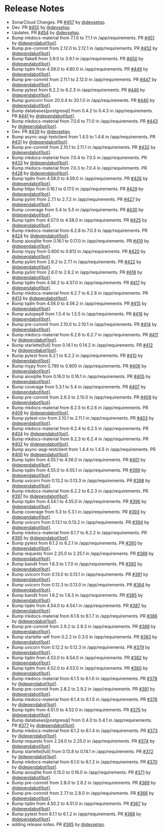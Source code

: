 # Release Notes

* SonarCloud Changes. PR [#457](https://github.com/devsetgo/devtools/pull/457) by [@devsetgo](https://github.com/devsetgo).
* Dev. PR [#455](https://github.com/devsetgo/devtools/pull/455) by [@devsetgo](https://github.com/devsetgo).
* Updates. PR [#454](https://github.com/devsetgo/devtools/pull/454) by [@devsetgo](https://github.com/devsetgo).
* Bump mkdocs-material from 7.1.0 to 7.1.1 in /app/requirements. PR [#451](https://github.com/devsetgo/devtools/pull/451) by [@dependabot[bot]](https://github.com/apps/dependabot).
* Bump pre-commit from 2.12.0 to 2.12.1 in /app/requirements. PR [#452](https://github.com/devsetgo/devtools/pull/452) by [@dependabot[bot]](https://github.com/apps/dependabot).
* Bump flake8 from 3.9.0 to 3.9.1 in /app/requirements. PR [#450](https://github.com/devsetgo/devtools/pull/450) by [@dependabot[bot]](https://github.com/apps/dependabot).
* Bump tqdm from 4.59.0 to 4.60.0 in /app/requirements. PR [#449](https://github.com/devsetgo/devtools/pull/449) by [@dependabot[bot]](https://github.com/apps/dependabot).
* Bump pre-commit from 2.11.1 to 2.12.0 in /app/requirements. PR [#447](https://github.com/devsetgo/devtools/pull/447) by [@dependabot[bot]](https://github.com/apps/dependabot).
* Bump pytest from 6.2.2 to 6.2.3 in /app/requirements. PR [#446](https://github.com/devsetgo/devtools/pull/446) by [@dependabot[bot]](https://github.com/apps/dependabot).
* Bump gunicorn from 20.0.4 to 20.1.0 in /app/requirements. PR [#440](https://github.com/devsetgo/devtools/pull/440) by [@dependabot[bot]](https://github.com/apps/dependabot).
* Bump databases[postgresql] from 0.4.2 to 0.4.3 in /app/requirements. PR [#441](https://github.com/devsetgo/devtools/pull/441) by [@dependabot[bot]](https://github.com/apps/dependabot).
* Bump mkdocs-material from 7.0.6 to 7.1.0 in /app/requirements. PR [#443](https://github.com/devsetgo/devtools/pull/443) by [@dependabot[bot]](https://github.com/apps/dependabot).
* Dev. PR [#439](https://github.com/devsetgo/devtools/pull/439) by [@devsetgo](https://github.com/devsetgo).
* Bump async-asgi-testclient from 1.4.5 to 1.4.6 in /app/requirements. PR [#431](https://github.com/devsetgo/devtools/pull/431) by [@dependabot[bot]](https://github.com/apps/dependabot).
* Bump pre-commit from 2.10.1 to 2.11.1 in /app/requirements. PR [#432](https://github.com/devsetgo/devtools/pull/432) by [@dependabot[bot]](https://github.com/apps/dependabot).
* Bump mkdocs-material from 7.0.4 to 7.0.5 in /app/requirements. PR [#433](https://github.com/devsetgo/devtools/pull/433) by [@dependabot[bot]](https://github.com/apps/dependabot).
* Bump mkdocs-material from 7.0.3 to 7.0.4 in /app/requirements. PR [#428](https://github.com/devsetgo/devtools/pull/428) by [@dependabot[bot]](https://github.com/apps/dependabot).
* Bump tqdm from 4.58.0 to 4.59.0 in /app/requirements. PR [#426](https://github.com/devsetgo/devtools/pull/426) by [@dependabot[bot]](https://github.com/apps/dependabot).
* Bump httpx from 0.16.1 to 0.17.0 in /app/requirements. PR [#429](https://github.com/devsetgo/devtools/pull/429) by [@dependabot[bot]](https://github.com/apps/dependabot).
* Bump pylint from 2.7.1 to 2.7.2 in /app/requirements. PR [#427](https://github.com/devsetgo/devtools/pull/427) by [@dependabot[bot]](https://github.com/apps/dependabot).
* Bump coverage from 5.4 to 5.5 in /app/requirements. PR [#430](https://github.com/devsetgo/devtools/pull/430) by [@dependabot[bot]](https://github.com/apps/dependabot).
* Bump tqdm from 4.57.0 to 4.58.0 in /app/requirements. PR [#425](https://github.com/devsetgo/devtools/pull/425) by [@dependabot[bot]](https://github.com/apps/dependabot).
* Bump mkdocs-material from 6.2.8 to 7.0.3 in /app/requirements. PR [#424](https://github.com/devsetgo/devtools/pull/424) by [@dependabot[bot]](https://github.com/apps/dependabot).
* Bump aiosqlite from 0.16.1 to 0.17.0 in /app/requirements. PR [#419](https://github.com/devsetgo/devtools/pull/419) by [@dependabot[bot]](https://github.com/apps/dependabot).
* Bump mypy from 0.800 to 0.812 in /app/requirements. PR [#420](https://github.com/devsetgo/devtools/pull/420) by [@dependabot[bot]](https://github.com/apps/dependabot).
* Bump pylint from 2.6.2 to 2.7.1 in /app/requirements. PR [#422](https://github.com/devsetgo/devtools/pull/422) by [@dependabot[bot]](https://github.com/apps/dependabot).
* Bump pylint from 2.6.0 to 2.6.2 in /app/requirements. PR [#418](https://github.com/devsetgo/devtools/pull/418) by [@dependabot[bot]](https://github.com/apps/dependabot).
* Bump tqdm from 4.56.2 to 4.57.0 in /app/requirements. PR [#417](https://github.com/devsetgo/devtools/pull/417) by [@dependabot[bot]](https://github.com/apps/dependabot).
* Bump mkdocs-material from 6.2.7 to 6.2.8 in /app/requirements. PR [#413](https://github.com/devsetgo/devtools/pull/413) by [@dependabot[bot]](https://github.com/apps/dependabot).
* Bump tqdm from 4.56.0 to 4.56.2 in /app/requirements. PR [#415](https://github.com/devsetgo/devtools/pull/415) by [@dependabot[bot]](https://github.com/apps/dependabot).
* Bump autopep8 from 1.5.4 to 1.5.5 in /app/requirements. PR [#416](https://github.com/devsetgo/devtools/pull/416) by [@dependabot[bot]](https://github.com/apps/dependabot).
* Bump pre-commit from 2.10.0 to 2.10.1 in /app/requirements. PR [#414](https://github.com/devsetgo/devtools/pull/414) by [@dependabot[bot]](https://github.com/apps/dependabot).
* Bump mkdocs-material from 6.2.6 to 6.2.7 in /app/requirements. PR [#411](https://github.com/devsetgo/devtools/pull/411) by [@dependabot[bot]](https://github.com/apps/dependabot).
* Bump starlette[full] from 0.14.1 to 0.14.2 in /app/requirements. PR [#412](https://github.com/devsetgo/devtools/pull/412) by [@dependabot[bot]](https://github.com/apps/dependabot).
* Bump pytest from 6.2.1 to 6.2.2 in /app/requirements. PR [#410](https://github.com/devsetgo/devtools/pull/410) by [@dependabot[bot]](https://github.com/apps/dependabot).
* Bump mypy from 0.790 to 0.800 in /app/requirements. PR [#406](https://github.com/devsetgo/devtools/pull/406) by [@dependabot[bot]](https://github.com/apps/dependabot).
* Bump aiosqlite from 0.16.0 to 0.16.1 in /app/requirements. PR [#405](https://github.com/devsetgo/devtools/pull/405) by [@dependabot[bot]](https://github.com/apps/dependabot).
* Bump coverage from 5.3.1 to 5.4 in /app/requirements. PR [#407](https://github.com/devsetgo/devtools/pull/407) by [@dependabot[bot]](https://github.com/apps/dependabot).
* Bump pre-commit from 2.9.3 to 2.10.0 in /app/requirements. PR [#408](https://github.com/devsetgo/devtools/pull/408) by [@dependabot[bot]](https://github.com/apps/dependabot).
* Bump mkdocs-material from 6.2.5 to 6.2.6 in /app/requirements. PR [#409](https://github.com/devsetgo/devtools/pull/409) by [@dependabot[bot]](https://github.com/apps/dependabot).
* Bump pytest-cov from 2.10.1 to 2.11.1 in /app/requirements. PR [#403](https://github.com/devsetgo/devtools/pull/403) by [@dependabot[bot]](https://github.com/apps/dependabot).
* Bump mkdocs-material from 6.2.4 to 6.2.5 in /app/requirements. PR [#404](https://github.com/devsetgo/devtools/pull/404) by [@dependabot[bot]](https://github.com/apps/dependabot).
* Bump mkdocs-material from 6.2.3 to 6.2.4 in /app/requirements. PR [#402](https://github.com/devsetgo/devtools/pull/402) by [@dependabot[bot]](https://github.com/apps/dependabot).
* Bump async-asgi-testclient from 1.4.4 to 1.4.5 in /app/requirements. PR [#400](https://github.com/devsetgo/devtools/pull/400) by [@dependabot[bot]](https://github.com/apps/dependabot).
* Bump tqdm from 4.55.1 to 4.56.0 in /app/requirements. PR [#401](https://github.com/devsetgo/devtools/pull/401) by [@dependabot[bot]](https://github.com/apps/dependabot).
* Bump tqdm from 4.55.0 to 4.55.1 in /app/requirements. PR [#399](https://github.com/devsetgo/devtools/pull/399) by [@dependabot[bot]](https://github.com/apps/dependabot).
* Bump uvicorn from 0.13.2 to 0.13.3 in /app/requirements. PR [#398](https://github.com/devsetgo/devtools/pull/398) by [@dependabot[bot]](https://github.com/apps/dependabot).
* Bump mkdocs-material from 6.2.2 to 6.2.3 in /app/requirements. PR [#397](https://github.com/devsetgo/devtools/pull/397) by [@dependabot[bot]](https://github.com/apps/dependabot).
* Bump tqdm from 4.54.1 to 4.55.0 in /app/requirements. PR [#396](https://github.com/devsetgo/devtools/pull/396) by [@dependabot[bot]](https://github.com/apps/dependabot).
* Bump coverage from 5.3 to 5.3.1 in /app/requirements. PR [#393](https://github.com/devsetgo/devtools/pull/393) by [@dependabot[bot]](https://github.com/apps/dependabot).
* Bump uvicorn from 0.13.1 to 0.13.2 in /app/requirements. PR [#394](https://github.com/devsetgo/devtools/pull/394) by [@dependabot[bot]](https://github.com/apps/dependabot).
* Bump mkdocs-material from 6.1.7 to 6.2.2 in /app/requirements. PR [#395](https://github.com/devsetgo/devtools/pull/395) by [@dependabot[bot]](https://github.com/apps/dependabot).
* Bump pytest from 6.1.2 to 6.2.1 in /app/requirements. PR [#390](https://github.com/devsetgo/devtools/pull/390) by [@dependabot[bot]](https://github.com/apps/dependabot).
* Bump requests from 2.25.0 to 2.25.1 in /app/requirements. PR [#389](https://github.com/devsetgo/devtools/pull/389) by [@dependabot[bot]](https://github.com/apps/dependabot).
* Bump bandit from 1.6.3 to 1.7.0 in /app/requirements. PR [#392](https://github.com/devsetgo/devtools/pull/392) by [@dependabot[bot]](https://github.com/apps/dependabot).
* Bump uvicorn from 0.13.0 to 0.13.1 in /app/requirements. PR [#391](https://github.com/devsetgo/devtools/pull/391) by [@dependabot[bot]](https://github.com/apps/dependabot).
* Bump uvicorn from 0.12.3 to 0.13.0 in /app/requirements. PR [#384](https://github.com/devsetgo/devtools/pull/384) by [@dependabot[bot]](https://github.com/apps/dependabot).
* Bump bandit from 1.6.2 to 1.6.3 in /app/requirements. PR [#385](https://github.com/devsetgo/devtools/pull/385) by [@dependabot[bot]](https://github.com/apps/dependabot).
* Bump tqdm from 4.54.0 to 4.54.1 in /app/requirements. PR [#387](https://github.com/devsetgo/devtools/pull/387) by [@dependabot[bot]](https://github.com/apps/dependabot).
* Bump mkdocs-material from 6.1.6 to 6.1.7 in /app/requirements. PR [#386](https://github.com/devsetgo/devtools/pull/386) by [@dependabot[bot]](https://github.com/apps/dependabot).
* Bump pre-commit from 2.9.2 to 2.9.3 in /app/requirements. PR [#388](https://github.com/devsetgo/devtools/pull/388) by [@dependabot[bot]](https://github.com/apps/dependabot).
* Bump starlette-wtf from 0.2.2 to 0.3.0 in /app/requirements. PR [#383](https://github.com/devsetgo/devtools/pull/383) by [@dependabot[bot]](https://github.com/apps/dependabot).
* Bump uvicorn from 0.12.2 to 0.12.3 in /app/requirements. PR [#379](https://github.com/devsetgo/devtools/pull/379) by [@dependabot[bot]](https://github.com/apps/dependabot).
* Bump tqdm from 4.53.0 to 4.54.0 in /app/requirements. PR [#382](https://github.com/devsetgo/devtools/pull/382) by [@dependabot[bot]](https://github.com/apps/dependabot).
* Bump tqdm from 4.52.0 to 4.53.0 in /app/requirements. PR [#380](https://github.com/devsetgo/devtools/pull/380) by [@dependabot[bot]](https://github.com/apps/dependabot).
* Bump mkdocs-material from 6.1.5 to 6.1.6 in /app/requirements. PR [#378](https://github.com/devsetgo/devtools/pull/378) by [@dependabot[bot]](https://github.com/apps/dependabot).
* Bump pre-commit from 2.8.2 to 2.9.2 in /app/requirements. PR [#381](https://github.com/devsetgo/devtools/pull/381) by [@dependabot[bot]](https://github.com/apps/dependabot).
* Bump mkdocs-material from 6.1.4 to 6.1.5 in /app/requirements. PR [#376](https://github.com/devsetgo/devtools/pull/376) by [@dependabot[bot]](https://github.com/apps/dependabot).
* Bump tqdm from 4.51.0 to 4.52.0 in /app/requirements. PR [#375](https://github.com/devsetgo/devtools/pull/375) by [@dependabot[bot]](https://github.com/apps/dependabot).
* Bump databases[postgresql] from 0.4.0 to 0.4.1 in /app/requirements. PR [#377](https://github.com/devsetgo/devtools/pull/377) by [@dependabot[bot]](https://github.com/apps/dependabot).
* Bump mkdocs-material from 6.1.2 to 6.1.4 in /app/requirements. PR [#373](https://github.com/devsetgo/devtools/pull/373) by [@dependabot[bot]](https://github.com/apps/dependabot).
* Bump requests from 2.24.0 to 2.25.0 in /app/requirements. PR [#374](https://github.com/devsetgo/devtools/pull/374) by [@dependabot[bot]](https://github.com/apps/dependabot).
* Bump starlette[full] from 0.13.8 to 0.14.1 in /app/requirements. PR [#372](https://github.com/devsetgo/devtools/pull/372) by [@dependabot[bot]](https://github.com/apps/dependabot).
* Bump mkdocs-material from 6.1.0 to 6.1.2 in /app/requirements. PR [#370](https://github.com/devsetgo/devtools/pull/370) by [@dependabot[bot]](https://github.com/apps/dependabot).
* Bump aiosqlite from 0.15.0 to 0.16.0 in /app/requirements. PR [#371](https://github.com/devsetgo/devtools/pull/371) by [@dependabot[bot]](https://github.com/apps/dependabot).
* Bump pre-commit from 2.8.0 to 2.8.2 in /app/requirements. PR [#369](https://github.com/devsetgo/devtools/pull/369) by [@dependabot[bot]](https://github.com/apps/dependabot).
* Bump pre-commit from 2.7.1 to 2.8.0 in /app/requirements. PR [#366](https://github.com/devsetgo/devtools/pull/366) by [@dependabot[bot]](https://github.com/apps/dependabot).
* Bump tqdm from 4.50.2 to 4.51.0 in /app/requirements. PR [#367](https://github.com/devsetgo/devtools/pull/367) by [@dependabot[bot]](https://github.com/apps/dependabot).
* Bump pytest from 6.1.1 to 6.1.2 in /app/requirements. PR [#368](https://github.com/devsetgo/devtools/pull/368) by [@dependabot[bot]](https://github.com/apps/dependabot).
* adding release notes. PR [#365](https://github.com/devsetgo/devtools/pull/365) by [@devsetgo](https://github.com/devsetgo).

